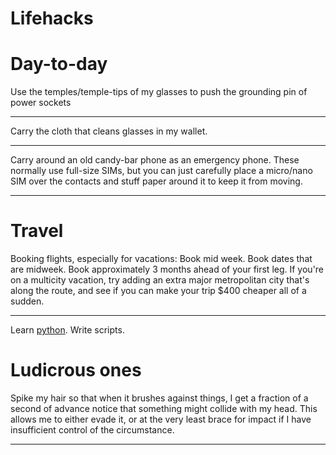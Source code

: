 # Lifehacks

# Day-to-day

Use the temples/temple-tips of my glasses to push the grounding pin of power sockets
- - -
Carry the cloth that cleans glasses in my wallet.
- - -
Carry around an old candy-bar phone as an emergency phone. These normally use full-size SIMs, but you can just carefully place a micro/nano SIM over the contacts and stuff paper around it to keep it from moving.
- - -
# Travel

Booking flights, especially for vacations: Book mid week. Book dates that are midweek. Book approximately 3 months ahead of your first leg. If you're on a multicity vacation, try adding an extra major metropolitan city that's along the route, and see if you can make your trip $400 cheaper all of a sudden.
- - -
Learn [python](http://python.org). Write scripts.
# Ludicrous ones
Spike my hair so that when it brushes against things, I get a fraction of a second of advance notice that something might collide with my head. This allows me to either evade it, or at the very least brace for impact if I have insufficient control of the circumstance.
- - -
